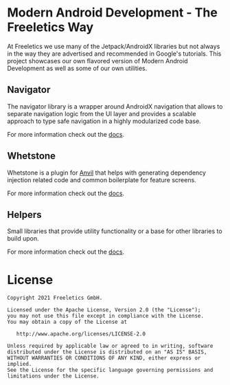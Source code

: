 # Modern Android Development - The Freeletics Way

At Freeletics we use many of the Jetpack/AndroidX libraries but not always in the way
they are advertised and recommended in Google's tutorials.
This project showcases our own flavored version of Modern Android Development
as well as some of our own utilities.


## Navigator

The navigator library is a wrapper around AndroidX navigation that allows to separate navigation
logic from the UI layer and provides a scalable approach to type safe navigation in a highly
modularized code base.

For more information check out the [docs][4].


## Whetstone

Whetstone is a plugin for [Anvil][5] that helps with
generating dependency injection related code and common boilerplate for feature screens.

For more information check out the [docs][6].


## Helpers

Small libraries that provide utility functionality or a base for other libraries to build upon.

For more information check out the [docs][7].


# License

```
Copyright 2021 Freeletics GmbH.

Licensed under the Apache License, Version 2.0 (the "License");
you may not use this file except in compliance with the License.
You may obtain a copy of the License at

   http://www.apache.org/licenses/LICENSE-2.0

Unless required by applicable law or agreed to in writing, software
distributed under the License is distributed on an "AS IS" BASIS,
WITHOUT WARRANTIES OR CONDITIONS OF ANY KIND, either express or implied.
See the License for the specific language governing permissions and
limitations under the License.
```

[1]: https://freeletics.engineering/2021/01/22/abstraction-text-resource.html
[2]: https://freeletics.github.io/FlowRedux/dsl/
[4]: https://freeletics.github.io/mad/navigator/get-started/
[5]: https://github.com/square/anvil
[6]: https://freeletics.github.io/mad/whetstone/get-started/
[7]: https://freeletics.github.io/mad/helpers/
